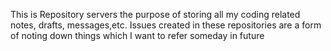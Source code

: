 This is Repository servers the purpose of storing all my coding related notes, drafts, messages,etc. Issues created in these repositories are a form of noting down things which I want to refer someday in future
